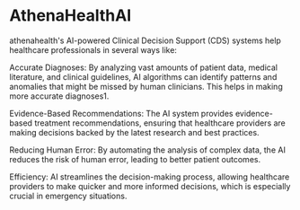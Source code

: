 # AthenaHealthAI

athenahealth's AI-powered Clinical Decision Support (CDS) systems help healthcare professionals in several ways like:

Accurate Diagnoses: By analyzing vast amounts of patient data, medical literature, and clinical guidelines, AI algorithms can identify patterns and anomalies that might be missed by human clinicians. This helps in making more accurate diagnoses1.

Evidence-Based Recommendations: The AI system provides evidence-based treatment recommendations, ensuring that healthcare providers are making decisions backed by the latest research and best practices.

Reducing Human Error: By automating the analysis of complex data, the AI reduces the risk of human error, leading to better patient outcomes.

Efficiency: AI streamlines the decision-making process, allowing healthcare providers to make quicker and more informed decisions, which is especially crucial in emergency situations.
